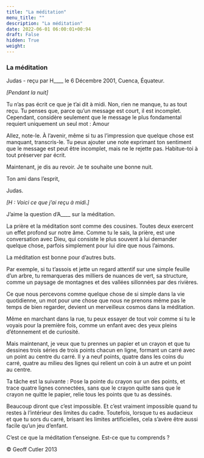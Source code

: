 ```yaml
---
title: "La méditation"
menu_title: ""
description: "La méditation"
date: 2022-06-01 06:00:01+00:94
draft: False
hidden: True
weight:
---
```

### La méditation

Judas - reçu par H____ le 6 Décembre 2001, Cuenca, Équateur.

*[Pendant la nuit]*

Tu n’as pas écrit ce que je t’ai dit à midi. Non, rien ne manque, tu as tout reçu. Tu penses que, parce qu’un message est court, il est incomplet. Cependant, considère seulement que le message le plus fondamental requiert uniquement un seul mot : Amour

Allez, note-le. À l’avenir, même si tu as l’impression que quelque chose est manquant, transcris-le. Tu peux ajouter une note exprimant ton sentiment que le message est peut être incomplet, mais ne le rejette pas. Habitue-toi à tout préserver par écrit.

Maintenant, je dis au revoir. Je te souhaite une bonne nuit.

Ton ami dans l’esprit,

Judas.

*[H : Voici ce que j’ai reçu à midi.]*

J’aime la question d’A____ sur la méditation.

La prière et la méditation sont comme des cousines. Toutes deux exercent un effet profond sur notre âme. Comme tu le sais, la prière, est une conversation avec Dieu, qui consiste le plus souvent à lui demander quelque chose, parfois simplement pour lui dire que nous l’aimons.

La méditation est bonne pour d’autres buts.

Par exemple, si tu t’assois et jette un regard attentif sur une simple feuille d’un arbre, tu remarqueras des milliers de nuances de vert, sa structure, comme un paysage de montagnes et des vallées sillonnées par des rivières.

Ce que nous percevons comme quelque chose de si simple dans la vie quotidienne, un mot pour une chose que nous ne prenons même pas le temps de bien regarder, devient un merveilleux cosmos dans la méditation.

Même en marchant dans la rue, tu peux essayer de tout voir comme si tu le voyais pour la première fois, comme un enfant avec des yeux pleins d’étonnement et de curiosité.

Mais maintenant, je veux que tu prennes un papier et un crayon et que tu dessines trois séries de trois points chacun en ligne, formant un carré avec un point au centre du carré. Il y a neuf points, quatre dans les coins du carré, quatre au milieu des lignes qui relient un coin à un autre et un point au centre.

Ta tâche est la suivante : Pose la pointe du crayon sur un des points, et trace quatre lignes connectées, sans que le crayon quitte sans que le crayon ne quitte le papier, relie tous les points que tu as dessinés.

Beaucoup diront que c’est impossible. Et c’est vraiment impossible quand tu restes à l’intérieur des limites du cadre. Toutefois, lorsque tu es audacieux et que tu sors du carré, brisant les limites artificielles, cela s’avère être aussi facile qu’un jeu d’enfant.

C’est ce que la méditation t’enseigne. Est-ce que tu comprends ?

© Geoff Cutler 2013